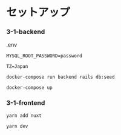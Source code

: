 # セットアップ

### 3-1-backend
.env
```
MYSQL_ROOT_PASSWORD=password

TZ=Japan
```
```
docker-compose run backend rails db:seed
```
```
docker-compose up
```

### 3-1-frontend
```
yarn add nuxt
```
```
yarn dev
```
